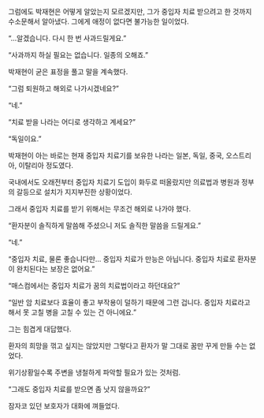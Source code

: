그럼에도 박재현은 어떻게 알았는지 모르겠지만, 그가 중입자 치료 받으려고 한 것까지 수소문해서 알아냈다. 그에게 애정이 없다면 불가능한 일이었다.

“…알겠습니다. 다시 한 번 사과드릴게요.”

“사과까지 하실 필요는 없습니다. 일종의 오해죠.”

박재현이 굳은 표정을 풀고 말을 계속했다.

“그럼 퇴원하고 해외로 나가시겠네요?”

“네.”

“치료 받을 나라는 어디로 생각하고 계세요?”

“독일이요.”

박재현이 아는 바로는 현재 중입자 치료기를 보유한 나라는 일본, 독일, 중국, 오스트리아, 이탈리아 정도였다.

국내에서도 오래전부터 중입자 치료기 도입이 화두로 떠올랐지만 의료법과 병원과 정부의 갈등으로 설치가 지지부진한 상황이었다.

그래서 중입자 치료를 받기 위해서는 무조건 해외로 나가야 했다.

“환자분이 솔직하게 말씀해 주셨으니 저도 솔직한 말씀을 드릴게요.”

“네.”

“중입자 치료, 물론 좋습니다만… 중입자 치료가 만능은 아닙니다. 중입자 치료로 환자분이 완치된다는 보장은 없어요.”

“매스컴에서는 중입자 치료가 꿈의 치료법이라고 하던대요?”

“일반 암 치료보다 효율이 좋고 부작용이 덜하기 때문에 그런 겁니다. 중입자 치료라고 해서 못 고칠 병을 고칠 수 있는 건 아니에요.”

그는 힘겹게 대답했다.

환자의 희망을 꺾고 싶지는 않았지만 그렇다고 환자가 말 그대로 꿈만 꾸게 만들 수는 없었다.

위기상황일수록 주변을 냉철하게 파악할 필요가 있는 것처럼.

“그래도 중입자 치료를 받으면 좀 낫지 않을까요?”

잠자코 있던 보호자가 대화에 껴들었다.